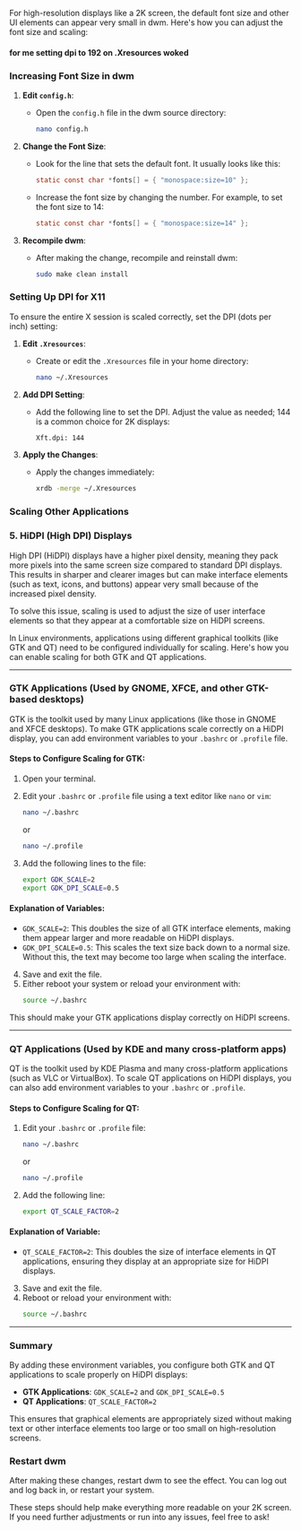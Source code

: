 For high-resolution displays like a 2K screen, the default font size and other UI elements can appear very small in dwm. Here's how you can adjust the font size and scaling:

#### for me setting dpi to 192 on .Xresources woked

### Increasing Font Size in dwm

1. **Edit `config.h`**:
   - Open the `config.h` file in the dwm source directory:
     ```sh
     nano config.h
     ```

2. **Change the Font Size**:
   - Look for the line that sets the default font. It usually looks like this:
     ```c
     static const char *fonts[] = { "monospace:size=10" };
     ```
   - Increase the font size by changing the number. For example, to set the font size to 14:
     ```c
     static const char *fonts[] = { "monospace:size=14" };
     ```

3. **Recompile dwm**:
   - After making the change, recompile and reinstall dwm:
     ```sh
     sudo make clean install
     ```

### Setting Up DPI for X11

To ensure the entire X session is scaled correctly, set the DPI (dots per inch) setting:

1. **Edit `.Xresources`**:
   - Create or edit the `.Xresources` file in your home directory:
     ```sh
     nano ~/.Xresources
     ```

2. **Add DPI Setting**:
   - Add the following line to set the DPI. Adjust the value as needed; 144 is a common choice for 2K displays:
     ```sh
     Xft.dpi: 144
     ```

3. **Apply the Changes**:
   - Apply the changes immediately:
     ```sh
     xrdb -merge ~/.Xresources
     ```

### Scaling Other Applications

### 5. **HiDPI (High DPI) Displays**

High DPI (HiDPI) displays have a higher pixel density, meaning they pack more pixels into the same screen size compared to standard DPI displays. This results in sharper and clearer images but can make interface elements (such as text, icons, and buttons) appear very small because of the increased pixel density.

To solve this issue, scaling is used to adjust the size of user interface elements so that they appear at a comfortable size on HiDPI screens.

In Linux environments, applications using different graphical toolkits (like GTK and QT) need to be configured individually for scaling. Here's how you can enable scaling for both GTK and QT applications.

---

### **GTK Applications (Used by GNOME, XFCE, and other GTK-based desktops)**

GTK is the toolkit used by many Linux applications (like those in GNOME and XFCE desktops). To make GTK applications scale correctly on a HiDPI display, you can add environment variables to your `.bashrc` or `.profile` file.

#### **Steps to Configure Scaling for GTK:**

1. Open your terminal.
2. Edit your `.bashrc` or `.profile` file using a text editor like `nano` or `vim`:
   ```bash
   nano ~/.bashrc
   ```
   or
   ```bash
   nano ~/.profile
   ```
   
3. Add the following lines to the file:

   ```bash
   export GDK_SCALE=2
   export GDK_DPI_SCALE=0.5
   ```

#### **Explanation of Variables:**
- `GDK_SCALE=2`: This doubles the size of all GTK interface elements, making them appear larger and more readable on HiDPI displays.
- `GDK_DPI_SCALE=0.5`: This scales the text size back down to a normal size. Without this, the text may become too large when scaling the interface.

4. Save and exit the file.
5. Either reboot your system or reload your environment with:
   ```bash
   source ~/.bashrc
   ```

This should make your GTK applications display correctly on HiDPI screens.

---

### **QT Applications (Used by KDE and many cross-platform apps)**

QT is the toolkit used by KDE Plasma and many cross-platform applications (such as VLC or VirtualBox). To scale QT applications on HiDPI displays, you can also add environment variables to your `.bashrc` or `.profile`.

#### **Steps to Configure Scaling for QT:**

1. Edit your `.bashrc` or `.profile` file:
   ```bash
   nano ~/.bashrc
   ```
   or
   ```bash
   nano ~/.profile
   ```

2. Add the following line:

   ```bash
   export QT_SCALE_FACTOR=2
   ```

#### **Explanation of Variable:**
- `QT_SCALE_FACTOR=2`: This doubles the size of interface elements in QT applications, ensuring they display at an appropriate size for HiDPI displays.

3. Save and exit the file.
4. Reboot or reload your environment with:
   ```bash
   source ~/.bashrc
   ```

---

### **Summary**
By adding these environment variables, you configure both GTK and QT applications to scale properly on HiDPI displays:

- **GTK Applications**: `GDK_SCALE=2` and `GDK_DPI_SCALE=0.5`
- **QT Applications**: `QT_SCALE_FACTOR=2`

This ensures that graphical elements are appropriately sized without making text or other interface elements too large or too small on high-resolution screens.


### Restart dwm

After making these changes, restart dwm to see the effect. You can log out and log back in, or restart your system.

These steps should help make everything more readable on your 2K screen. If you need further adjustments or run into any issues, feel free to ask!
